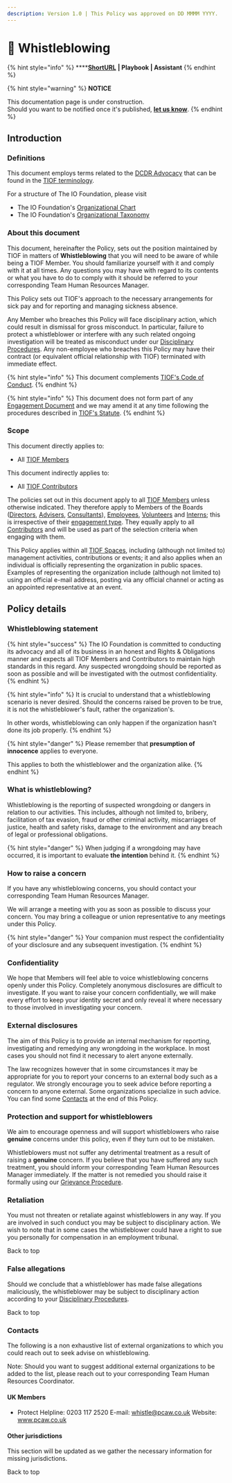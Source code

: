 ```yaml
---
description: Version 1.0 | This Policy was approved on DD MMMM YYYY.
---
```


# 🚧 Whistleblowing

{% hint style="info" %}
****[**ShortURL**](https://tiof.click/TIOFPolicyWhistleblowing) **| Playbook | Assistant**
{% endhint %}

{% hint style="warning" %}
**NOTICE**

This documentation page is under construction.\
Should you want to be notified once it's published, [**let us know**](https://tiof.click/TIOFTarianUpdatesService).
{% endhint %}

## Introduction

### Definitions

This document employs terms related to the [DCDR Advocacy](https://tiof.click/DCDRAdvocacy) that can be found in the [TIOF terminology](https://tiof.click/TIOFTerminology).

For a structure of The IO Foundation, please visit

* The IO Foundation's [Organizational Chart](http://tiof.click/TIOFOrgChart)
* The IO Foundation's [Organizational Taxonomy](https://tiof.click/OrgTaxonomy)

### About this document

This document, hereinafter the Policy, sets out the position maintained by TIOF in matters of **Whistleblowing** that you will need to be aware of while being a TIOF Member. You should familiarize yourself with it and comply with it at all times. Any questions you may have with regard to its contents or what you have to do to comply with it should be referred to your corresponding Team Human Resources Manager.

This Policy sets out TIOF's approach to the necessary arrangements for sick pay and for reporting and managing sickness absence.

Any Member who breaches this Policy will face disciplinary action, which could result in dismissal for gross misconduct. In particular, failure to protect a whistleblower or interfere with any such related ongoing investigation will be treated as misconduct under our [Disciplinary Procedures](http://tiof.click/ProcedureDisciplinary). Any non-employee who breaches this Policy may have their contract (or equivalent official relationship with TIOF) terminated with immediate effect.

{% hint style="info" %}
This document complements [TIOF's Code of Conduct](https://tiof.click/TIOFPolicyCoC).
{% endhint %}

{% hint style="info" %}
This document does not form part of any [Engagement Document](https://tiof.click/TIOFTerminology#engagement-document) and we may amend it at any time following the procedures described in [TIOF's Statute](https://tiof.click/TIOFStatute).
{% endhint %}

### Scope

This document directly applies to:

* All [TIOF Members](https://tiof.click/TIOFTerminology#members)

This document indirectly applies to:

* All [TIOF Contributors](https://tiof.click/TIOFTerminology#contributors)

The policies set out in this document apply to all [TIOF Members](https://tiof.click/TIOFTerminology#members) unless otherwise indicated. They therefore apply to Members of the Boards ([Directors](https://tiof.click/TIOFTerminology#directors), [Advisers](https://tiof.click/TIOFTerminology#advisers), [Consultants](https://tiof.click/TIOFTerminology#consultants)), [Employees](https://tiof.click/TIOFTerminology#employees), [Volunteers](https://tiof.click/TIOFTerminology#volunteers) and [Interns](https://tiof.click/TIOFTerminology#interns); this is irrespective of their [engagement type](https://tiof.click/TIOFTerminology#engagement-type). They equally apply to all [Contributors](https://tiof.click/TIOFTerminology#contributors) and will be used as part of the selection criteria when engaging with them.

This Policy applies within all [TIOF Spaces](https://tiof.click/TIOFTerminology#spaces), including (although not limited to) management activities, contributions or events; it and also applies when an individual is officially representing the organization in public spaces. Examples of representing the organization include (although not limited to) using an official e-mail address, posting via any official channel or acting as an appointed representative at an event.

## Policy details

### Whistleblowing statement

{% hint style="success" %}
The IO Foundation is committed to conducting its advocacy and all of its business in an honest and Rights & Obligations manner and expects all TIOF Members and Contributors to maintain high standards in this regard. Any suspected wrongdoing should be reported as soon as possible and will be investigated with the outmost confidentiality.
{% endhint %}

{% hint style="info" %}
It is crucial to understand that a whistleblowing scenario is never desired. Should the concerns raised be proven to be true, it is not the whistleblower's fault, rather the organization's.

In other words, whistleblowing can only happen if the organization hasn't done its job properly.&#x20;
{% endhint %}

{% hint style="danger" %}
Please remember that **presumption of innocence** applies to everyone.

This applies to both the whistleblower and the organization alike.
{% endhint %}

### What is whistleblowing?

Whistleblowing is the reporting of suspected wrongdoing or dangers in relation to our activities. This includes, although not limited to, bribery, facilitation of tax evasion, fraud or other criminal activity, miscarriages of justice, health and safety risks, damage to the environment and any breach of legal or professional obligations.

{% hint style="danger" %}
When judging if a wrongdoing may have occurred, it is important to evaluate **the intention** behind it.
{% endhint %}

### How to raise a concern

If you have any whistleblowing concerns, you should contact your corresponding Team Human Resources Manager.

We will arrange a meeting with you as soon as possible to discuss your concern. You may bring a colleague or union representative to any meetings under this Policy.

{% hint style="danger" %}
Your companion must respect the confidentiality of your disclosure and any subsequent investigation.
{% endhint %}

### Confidentiality

We hope that Members will feel able to voice whistleblowing concerns openly under this Policy. Completely anonymous disclosures are difficult to investigate. If you want to raise your concern confidentially, we will make every effort to keep your identity secret and only reveal it where necessary to those involved in investigating your concern.

### External disclosures

The aim of this Policy is to provide an internal mechanism for reporting, investigating and remedying any wrongdoing in the workplace. In most cases you should not find it necessary to alert anyone externally.

The law recognizes however that in some circumstances it may be appropriate for you to report your concerns to an external body such as a regulator. We strongly encourage you to seek advice before reporting a concern to anyone external. Some organizations specialize in such advice. You can find some [Contacts](whistleblowing.md#contacts) at the end of this Policy.

### Protection and support for whistleblowers

We aim to encourage openness and will support whistleblowers who raise **genuine** concerns under this policy, even if they turn out to be mistaken.

Whistleblowers must not suffer any detrimental treatment as a result of raising a **genuine** concern. If you believe that you have suffered any such treatment, you should inform your corresponding Team Human Resources Manager immediately. If the matter is not remedied you should raise it formally using our [Grievance Procedure](http://tiof.click/ProceduresGrievance).

### Retaliation

You must not threaten or retaliate against whistleblowers in any way. If you are involved in such conduct you may be subject to disciplinary action. We wish to note that in some cases the whistleblower could have a right to sue you personally for compensation in an employment tribunal.

Back to top

### False allegations

Should we conclude that a whistleblower has made false allegations maliciously, the whistleblower may be subject to disciplinary action according to your [Disciplinary Procedures](http://tiof.click/ProcedureDisciplinary).

Back to top

### Contacts

The following is a non exhaustive list of external organizations to which you could reach out to seek advise on whistleblowing.

Note: Should you want to suggest additional external organizations to be added to the list, please reach out to your corresponding Team Human Resources Coordinator.

#### UK Members

* Protect Helpline: 0203 117 2520 E-mail: whistle@pcaw.co.uk Website: www.pcaw.co.uk

#### Other jurisdictions

This section will be updated as we gather the necessary information for missing jurisdictions.

Back to top
